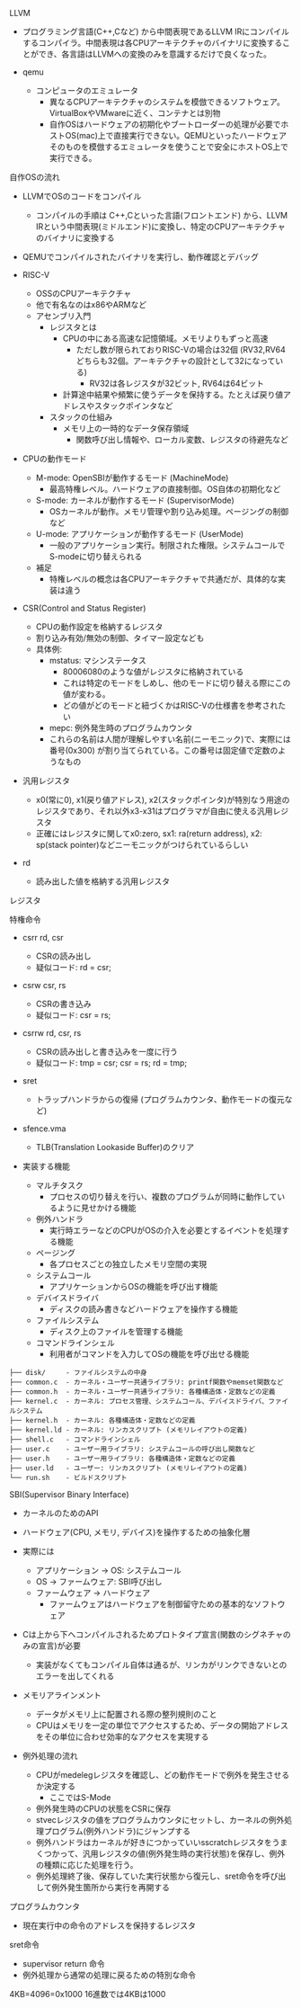 
LLVM
- プログラミング言語(C++,Cなど) から中間表現であるLLVM IRにコンパイルするコンパイラ。中間表現は各CPUアーキテクチャのバイナリに変換することができ、各言語はLLVMへの変換のみを意識するだけで良くなった。

- qemu
  - コンピュータのエミュレータ
    - 異なるCPUアーキテクチャのシステムを模倣できるソフトウェア。VirtualBoxやVMwareに近く、コンテナとは別物
    - 自作OSはハードウェアの初期化やブートローダーの処理が必要でホストOS(mac)上で直接実行できない。QEMUといったハードウェアそのものを模倣するエミュレータを使うことで安全にホストOS上で実行できる。

自作OSの流れ
- LLVMでOSのコードをコンパイル
  - コンパイルの手順は C++,Cといった言語(フロントエンド) から、LLVM IRという中間表現(ミドルエンド)に変換し、特定のCPUアーキテクチャのバイナリに変換する
- QEMUでコンパイルされたバイナリを実行し、動作確認とデバッグ


- RISC-V
  - OSSのCPUアーキテクチャ
  - 他で有名なのはx86やARMなど
  - アセンブリ入門
    - レジスタとは
      - CPUの中にある高速な記憶領域。メモリよりもずっと高速
        - ただし数が限られておりRISC-Vの場合は32個 (RV32,RV64どちらも32個。アーキテクチャの設計として32になっている)
          - RV32は各レジスタが32ビット, RV64は64ビット
      - 計算途中結果や頻繁に使うデータを保持する。たとえば戻り値アドレスやスタックポインタなど
    - スタックの仕組み
      - メモリ上の一時的なデータ保存領域
        - 関数呼び出し情報や、ローカル変数、レジスタの待避先など

- CPUの動作モード
  - M-mode: OpenSBIが動作するモード (MachineMode)
    - 最高特権レベル。ハードウェアの直接制御。OS自体の初期化など
  - S-mode: カーネルが動作するモード (SupervisorMode)
    - OSカーネルが動作。メモリ管理や割り込み処理。ページングの制御など
  - U-mode: アプリケーションが動作するモード (UserMode)
    - 一般のアプリケーション実行。制限された権限。システムコールでS-modeに切り替えられる
  - 補足
    - 特権レベルの概念は各CPUアーキテクチャで共通だが、具体的な実装は違う

- CSR(Control and Status Register)
  - CPUの動作設定を格納するレジスタ
  - 割り込み有効/無効の制御、タイマー設定なども
  - 具体例: 
    - mstatus: マシンステータス
      - 80006080のような値がレジスタに格納されている
      - これは特定のモードをしめし、他のモードに切り替える際にこの値が変わる。
      - どの値がどのモードと紐づくかはRISC-Vの仕様書を参考されたい
    - mepc: 例外発生時のプログラムカウンタ
    - これらの名前は人間が理解しやすい名前(ニーモニック)で、実際には番号(0x300) が割り当てられている。この番号は固定値で定数のようなもの

- 汎用レジスタ
  - x0(常に0), x1(戻り値アドレス), x2(スタックポインタ)が特別なう用途のレジスタであり、それ以外x3-x31はプログラマが自由に使える汎用レジスタ
  - 正確にはレジスタに関してx0:zero, sx1: ra(return address), x2: sp(stack pointer)などニーモニックがつけられているらしい
- rd
  - 読み出した値を格納する汎用レジスタ


レジスタ


特権命令
- csrr rd, csr
  - CSRの読み出し
  - 疑似コード: rd = csr;
- csrw csr, rs
  - CSRの書き込み
  - 疑似コード: csr = rs;
- csrrw rd, csr, rs
  - CSRの読み出しと書き込みを一度に行う
  - 疑似コード: tmp = csr; csr = rs; rd = tmp;
- sret
  - トラップハンドラからの復帰 (プログラムカウンタ、動作モードの復元など)
- sfence.vma
  - TLB(Translation Lookaside Buffer)のクリア




- 実装する機能
  - マルチタスク
    - プロセスの切り替えを行い、複数のプログラムが同時に動作しているように見せかける機能
  - 例外ハンドラ
    - 実行時エラーなどのCPUがOSの介入を必要とするイベントを処理する機能
  - ページング
    - 各プロセスごとの独立したメモリ空間の実現
  - システムコール
    - アプリケーションからOSの機能を呼び出す機能
  - デバイスドライバ
    - ディスクの読み書きなどハードウェアを操作する機能
  - ファイルシステム
    - ディスク上のファイルを管理する機能
  - コマンドラインシェル
    - 利用者がコマンドを入力してOSの機能を呼び出せる機能

```
├── disk/     - ファイルシステムの中身
├── common.c  - カーネル・ユーザー共通ライブラリ: printf関数やmemset関数など
├── common.h  - カーネル・ユーザー共通ライブラリ: 各種構造体・定数などの定義
├── kernel.c  - カーネル: プロセス管理、システムコール、デバイスドライバ、ファイルシステム
├── kernel.h  - カーネル: 各種構造体・定数などの定義
├── kernel.ld - カーネル: リンカスクリプト (メモリレイアウトの定義)
├── shell.c   - コマンドラインシェル
├── user.c    - ユーザー用ライブラリ: システムコールの呼び出し関数など
├── user.h    - ユーザー用ライブラリ: 各種構造体・定数などの定義
├── user.ld   - ユーザー: リンカスクリプト (メモリレイアウトの定義)
└── run.sh    - ビルドスクリプト
```


SBI(Supervisor Binary Interface)
- カーネルのためのAPI
- ハードウェア(CPU, メモリ, デバイス)を操作するための抽象化層

- 実際には
  - アプリケーション -> OS: システムコール
  - OS -> ファームウェア: SBI呼び出し
  - ファームウェア -> ハードウェア
    - ファームウェアはハードウェアを制御留守ための基本的なソフトウェア


- Cは上から下へコンパイルされるためプロトタイプ宣言(関数のシグネチャのみの宣言)が必要
  - 実装がなくてもコンパイル自体は通るが、リンカがリンクできないとのエラーを出してくれる

- メモリアラインメント
  - データがメモリ上に配置される際の整列規則のこと
  - CPUはメモリを一定の単位でアクセスするため、データの開始アドレスをその単位に合わせ効率的なアクセスを実現する


- 例外処理の流れ
  - CPUがmedelegレジスタを確認し、どの動作モードで例外を発生させるか決定する
    - ここではS-Mode
  - 例外発生時のCPUの状態をCSRに保存
  - stvecレジスタの値をプログラムカウンタにセットし、カーネルの例外処理プログラム(例外ハンドラ)にジャンプする
  - 例外ハンドラはカーネルが好きにつかっていいsscratchレジスタをうまくつかって、汎用レジスタの値(例外発生時の実行状態)を保存し、例外の種類に応じた処理を行う。
  - 例外処理終了後、保存していた実行状態から復元し、sret命令を呼び出して例外発生箇所から実行を再開する

プログラムカウンタ
- 現在実行中の命令のアドレスを保持するレジスタ


sret命令
- supervisor return 命令
- 例外処理から通常の処理に戻るための特別な命令



4KB=4096=0x1000 16進数では4KBは1000